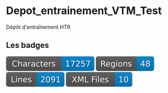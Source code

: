 # Depot_entrainement_VTM_Test
 Dépôt d'entraînement HTR
## Les badges
![characters badge](badges/characters.svg) ![regions badge](badges/regions.svg) ![lines badge](badges/lines.svg) ![files badge](badges/files.svg) 
